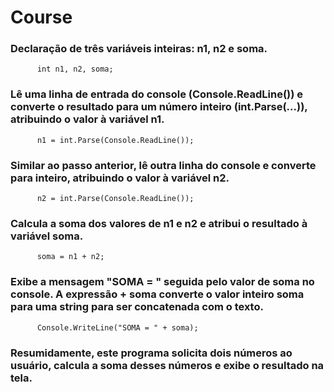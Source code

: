 # Course

### Declaração de três variáveis inteiras: n1, n2 e soma.

          int n1, n2, soma;

### Lê uma linha de entrada do console (Console.ReadLine()) e converte o resultado para um número inteiro (int.Parse(...)), atribuindo o valor à variável n1.

          n1 = int.Parse(Console.ReadLine());

### Similar ao passo anterior, lê outra linha do console e converte para inteiro, atribuindo o valor à variável n2.

          n2 = int.Parse(Console.ReadLine());

### Calcula a soma dos valores de n1 e n2 e atribui o resultado à variável soma.

          soma = n1 + n2;

### Exibe a mensagem "SOMA = " seguida pelo valor de soma no console. A expressão + soma converte o valor inteiro soma para uma string para ser concatenada com o texto.

          Console.WriteLine("SOMA = " + soma);



### Resumidamente, este programa solicita dois números ao usuário, calcula a soma desses números e exibe o resultado na tela.
